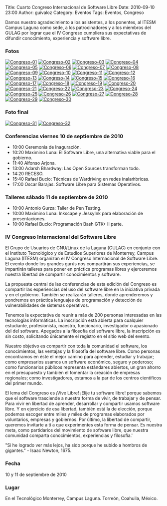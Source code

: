 Title: Cuarto Congreso Internacional de Software Libre
Date: 2010-09-10 23:00
Author: guivaloz
Category: Eventos
Tags: Eventos, Congreso

Damos nuestro agradecimiento a los asistentes, a los ponentes, al ITESM Campus Laguna como sede, a los patrocinadores y a los miembros del GULAG por lograr que el IV Congreso cumpliera sus expectativas de difundir conocimiento, experiencia y software libre.

<!-- break -->

### Fotos

[![Congreso-01](http://farm5.static.flickr.com/4091/4977996875_178bfaa60b_t.jpg)](http://www.flickr.com/photos/guivaloz/4977996875)
[![Congreso-02](http://farm5.static.flickr.com/4088/4978605344_cea8584fa7_t.jpg)](http://www.flickr.com/photos/guivaloz/4978605344)
[![Congreso-03](http://farm5.static.flickr.com/4105/4978000669_22bee1f767_t.jpg)](http://www.flickr.com/photos/guivaloz/4978000669)
[![Congreso-04](http://farm5.static.flickr.com/4146/4978609528_57370029d8_t.jpg)](http://www.flickr.com/photos/guivaloz/4978609528)
[![Congreso-05](http://farm5.static.flickr.com/4149/4978047347_9c4931ff82_t.jpg)](http://www.flickr.com/photos/guivaloz/4978047347)
[![Congreso-06](http://farm5.static.flickr.com/4132/4978052331_3516f2a926_t.jpg)](http://www.flickr.com/photos/guivaloz/4978052331)
[![Congreso-07](http://farm5.static.flickr.com/4154/4978611446_fb5509db91_t.jpg)](http://www.flickr.com/photos/guivaloz/4978611446)
[![Congreso-08](http://farm5.static.flickr.com/4133/4978613506_d80d882674_t.jpg)](http://www.flickr.com/photos/guivaloz/4978613506)
[![Congreso-09](http://farm5.static.flickr.com/4106/4978616560_4fde977231_t.jpg)](http://www.flickr.com/photos/guivaloz/4978616560)
[![Congreso-10](http://farm5.static.flickr.com/4151/4978620174_19a3e4b0fd_t.jpg)](http://www.flickr.com/photos/guivaloz/4978620174)
[![Congreso-11](http://farm5.static.flickr.com/4105/4978626136_069a2b71a1_t.jpg)](http://www.flickr.com/photos/guivaloz/4978626136)
[![Congreso-12](http://farm5.static.flickr.com/4087/4978042237_eff37cb0fe_t.jpg)](http://www.flickr.com/photos/guivaloz/4978042237)
[![Congreso-13](http://farm5.static.flickr.com/4085/4978629674_a171df85f2_t.jpg)](http://www.flickr.com/photos/guivaloz/4978629674)
[![Congreso-14](http://farm5.static.flickr.com/4150/4978646776_d71dd4d6a1_t.jpg)](http://www.flickr.com/photos/guivaloz/4978646776)
[![Congreso-15](http://farm5.static.flickr.com/4110/4978023657_ccf07d2e20_t.jpg)](http://www.flickr.com/photos/guivaloz/4978023657)
[![Congreso-16](http://farm5.static.flickr.com/4108/4978025265_4349b909ce_t.jpg)](http://www.flickr.com/photos/guivaloz/4978025265)
[![Congreso-17](http://farm5.static.flickr.com/4103/4978032461_92315ba7e2_t.jpg)](http://www.flickr.com/photos/guivaloz/4978032461)
[![Congreso-18](http://farm5.static.flickr.com/4132/4978029897_b24dc40524_t.jpg)](http://www.flickr.com/photos/guivaloz/4978029897)
[![Congreso-19](http://farm5.static.flickr.com/4151/4981071264_dd28a41ffe_t.jpg)](http://www.flickr.com/photos/guivaloz/4981071264)
[![Congreso-20](http://farm5.static.flickr.com/4145/4980465353_f33c690c1f_t.jpg)](http://www.flickr.com/photos/guivaloz/4980465353)
[![Congreso-21](http://farm5.static.flickr.com/4133/4980465027_cae6c6cac1_t.jpg)](http://www.flickr.com/photos/guivaloz/4980465027)
[![Congreso-22](http://farm5.static.flickr.com/4110/4981026426_44212da46c_t.jpg)](http://www.flickr.com/photos/guivaloz/4981026426)
[![Congreso-23](http://farm5.static.flickr.com/4085/4980420601_7d1e24a427_t.jpg)](http://www.flickr.com/photos/guivaloz/4980420601)
[![Congreso-24](http://farm5.static.flickr.com/4127/4981071726_9bfdaa0f72_t.jpg)](http://www.flickr.com/photos/guivaloz/4981071726)
[![Congreso-25](http://farm5.static.flickr.com/4111/4981028500_5e9714ea8d_t.jpg)](http://www.flickr.com/photos/guivaloz/4981028500)
[![Congreso-26](http://farm5.static.flickr.com/4109/4980421931_800f59754a_t.jpg)](http://www.flickr.com/photos/guivaloz/4980421931)
[![Congreso-27](http://farm5.static.flickr.com/4083/4980420955_d8e381f997_t.jpg)](http://www.flickr.com/photos/guivaloz/4980420955)
[![Congreso-28](http://farm5.static.flickr.com/4110/4980421487_7e9426451a_t.jpg)](http://www.flickr.com/photos/guivaloz/4980421487)
[![Congreso-29](http://farm5.static.flickr.com/4092/4980423547_f327daa14c_t.jpg)](http://www.flickr.com/photos/guivaloz/4980423547)
[![Congreso-30](http://farm5.static.flickr.com/4130/4981030216_3e28e18fa6_t.jpg)](http://www.flickr.com/photos/guivaloz/4981030216)

### Foto final

[![Congreso-31](http://farm5.static.flickr.com/4090/4980423039_5acef93027_m.jpg)](https://www.flickr.com/photos/guivaloz/4980423039)
[![Congreso-32](http://farm5.static.flickr.com/4147/4981029824_a3e2f17722_m.jpg)](http://www.flickr.com/photos/guivaloz/4981029824)

### Conferencias viernes 10 de septiembre de 2010

* 10:00 Ceremonia de Inaguración.
* 10:20 Maximino Luna: El Software Libre, una alternativa viable para el gobierno.
* 11:40 Alfonso Arjona.
* 13:00 Adarsh Bhardway: Las Open Sources transforman todo.
* 14:20 RECESO.
* 15:40 Rafael Bucio: Técnicas de Wardriving en redes inalaḿbricas.
* 17:00 Oscar Barajas: Software Libre para Sistemas Operativos.

### Talleres sábado 11 de septiembre de 2010

* 10:00 Antonio Gurza: Taller de Pen Testing.
* 10:00 Maximino Luna: Inkscape y JessyInk para elaboración de presentaciones.
* 10:00 Rafael Bucio: Programación Bash GTK+ II parte.

### IV Congreso Internacional del Software Libre

El Grupo de Usuarios de GNU/Linux de la Laguna (GULAG) en conjunto con el Instituto Tecnológico y de Estudios Superiores de Monterrey, Campus Laguna (ITESM) organizan el IV Congreso Internacional de Software Libre. El evento donde los grandes gurús nos compartirán sus experiencias, se impartirán talleres para poner en práctica programas libres y ejerceremos nuestra libertad de compartir conocimientos y software.

La propuesta central de las conferencias de esta edición del Congreso es compartir las experiencias del uso del software libre en la iniciativa privada y en el gobierno. También se realizarán talleres, donde aprenderemos y pondremos en práctica lenguajes de programación y detección de vulnerabilidades de sistemas operativos.

Tenemos la expectativa de reunir a más de 200 personas interesadas en las tecnologías informáticas. La inscripción está abierta para cualquier estudiante, profesionista, maestro, funcionario, investigador o apasionado del del software. Apegados a la filosofía del software libre, la inscripción es sin costo, solicitando únicamente el registro en el sitio web del evento.

Nuestro objetivo es compartir con toda la comunidad el software, los conocimientos, las ventajas y la filosofía del software libre. Como personas encontramos en éste el mejor camino para aprender, estudiar y trabajar; como empresarios usamos un software económico, seguro y poderoso; como funcionarios públicos representa estándares abiertos, un gran ahorro en el presupuesto y también el fomentar la creación de empresas regionales; como investigadores, estamos a la par de los centros científicos del primer mundo.

El lema del Congreso es ¡Vive Libre! ¡Elije tu software libre! porque sabemos que el software trasciende a nuestra forma de vivir, de trabajar y de pensar. Para vivir en libertad de aprender, desarrollar y compartir usamos software libre. Y en ejercicio de esa libertad, también está la de elección, porque podemos escoger entre miles y miles de programas elaborados por voluntarios, empresas y gobiernos. Por último, la libertad de compartir, queremos invitarte a tí a que experimentes esta forma de pensar. Es nuestra meta, como partidarios del movimiento de software libre, que nuestra comunidad comparta conocimientos, experiencias y filosofía.'

"Si he logrado ver más lejos, ha sido porque he subido a hombros de gigantes." - Isaac Newton, 1675.

### Fecha

10 y 11 de septiembre de 2010

### Lugar

En el Tecnológico Monterrey, Campus Laguna. Torreón, Coahuila, México.
